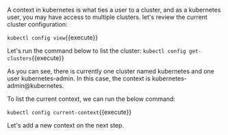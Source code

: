 
A context in kubernetes is what ties a user  to a cluster, and as a kubernetes user, you may have access to multiple clusters. 
let's review the current cluster configuration:

`kubectl config view`{{execute}}

Let's run the command below to list the cluster:
`kubectl config get-clusters`{{execute}}

As you can see, there is currently one cluster named kubernetes and one user kubernetes-admin. In this case, the context is kubernetes-admin@kubernetes.

To list the current context, we can run the below command:

`kubectl config current-context`{{execute}}

Let's  add a new context on the next step.



